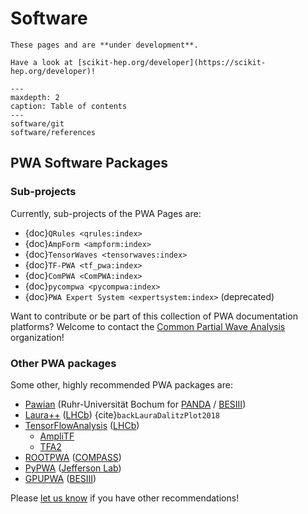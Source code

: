 <!-- cspell:ignore ampli gpupwa rootpwa Universität -->

# Software

```{warning}
These pages and are **under development**.
```

```{tip}
Have a look at [scikit-hep.org/developer](https://scikit-hep.org/developer)!
```

```{toctree}
---
maxdepth: 2
caption: Table of contents
---
software/git
software/references
```

## PWA Software Packages

### Sub-projects

Currently, sub-projects of the PWA Pages are:

- {doc}`QRules <qrules:index>`
- {doc}`AmpForm <ampform:index>`
- {doc}`TensorWaves <tensorwaves:index>`
- {doc}`TF-PWA <tf_pwa:index>`
- {doc}`ComPWA <ComPWA:index>`
- {doc}`pycompwa <pycompwa:index>`
- {doc}`PWA Expert System <expertsystem:index>` (deprecated)

Want to contribute or be part of this collection of PWA documentation
platforms? Welcome to contact the
[Common Partial Wave Analysis](https://github.com/ComPWA) organization!

### Other PWA packages

Some other, highly recommended PWA packages are:

- [Pawian](https://panda-wiki.gsi.de/foswiki/bin/view/PWA/PawianPwaSoftware)
  (Ruhr-Universität Bochum for [PANDA](https://panda.gsi.de) /
  [BESIII](http://bes3.ihep.ac.cn))
- [Laura++](https://doi.org/10.1016/j.cpc.2018.04.017)
  ([LHCb](https://lhcb.web.cern.ch)) {cite}`backLauraDalitzPlot2018`
- [TensorFlowAnalysis](https://gitlab.cern.ch/poluekt/TensorFlowAnalysis)
  ([LHCb](https://lhcb.web.cern.ch))
  - [AmpliTF](https://github.com/apoluekt/AmpliTF)
  - [TFA2](https://github.com/apoluekt/TFA2)
- [ROOTPWA](https://github.com/ROOTPWA-Maintainers/ROOTPWA)
  ([COMPASS](https://home.cern/science/experiments/compass))
- [PyPWA](https://github.com/JeffersonLab/PyPWA)
  ([Jefferson Lab](https://www.jlab.org))
- [GPUPWA](https://sourceforge.net/projects/gpupwa)
  ([BESIII](http://bes3.ihep.ac.cn))

Please
[let us know](https://github.com/ComPWA/PWA-pages/issues/new?title=Missing%20PWA%20package)
if you have other recommendations!
